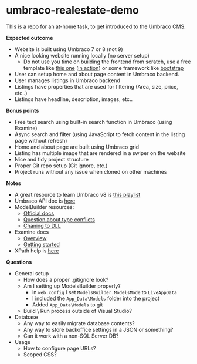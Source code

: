 # umbraco-realestate-demo

This is a repo for an at-home task, to get introduced to the Umbraco CMS.

**Expected outcome**
- Website is built using Umbraco 7 or 8  (not 9)
- A nice looking website running locally (no server setup)
  - Do not use you time on building the  frontend from scratch,
  use a free template like [this one](https://www.free-css.com/free-css-templates/page253/estateagency)
  ([in action](https://www.free-css.com/assets/files/free-css-templates/preview/page253/estateagency/))
  or some framework like [bootstrap](https://getbootstrap.com/)
- User can setup home and about page content in Umbraco backend.
- User manages listings in Umbraco backend
- Listings have properties that are used for filtering (Area, size, price, etc..)
- Listings have headline, description, images, etc..

**Bonus points**
- Free text search using built-in search function in Umbraco (using Examine)
- Async search and filter (using JavaScript to fetch content in the listing page without refresh)
- Home and about page are built using Umbraco grid
- Listing has multiple image that are rendered in a swiper on the website
- Nice and tidy project structure
- Proper Git repo setup (Git ignore, etc.)
- Project runs without any issue when cloned on other machines

**Notes**
- A great resource to learn Umbraco v8 is [this playlist](https://www.youtube.com/playlist?list=PL90L_HquhD-_N2mO8kYzhZL15sh1lyxVK)
- Umbraco API doc is [here](https://our.umbraco.com/apidocs/v8/csharp/api/Umbraco.Core.Models.html)
- ModelBuilder resources:
	- [Official docs](https://our.umbraco.com/Documentation/Reference/Templating/Modelsbuilder/Builder-Modes-v8_5)
	- [Question about type conflicts](https://our.umbraco.com/forum/developers/razor/75519-modelsbuilder-the-type-exists-in-both-webdll-and-temporary)
	- [Chaning to DLL](https://our.umbraco.com/forum/using-umbraco-and-getting-started/102401-change-from-purelive-to-dll)
- Examine docs
	- [Overview](https://our.umbraco.com/documentation/reference/searching/examine/)
	- [Getting started](https://our.umbraco.com/Documentation/Reference/Searching/Examine/Quick-Start/index-v8)
- XPath help is [here](https://our.umbraco.com/documentation/Reference/Querying/UmbracoHelper/#contentatxpathstring-xpath)


**Questions**
- General setup
  - How does a proper .gitignore look?
  - Am I setting up ModelsBuilder properly? 
	- in `web.config` I set `ModelsBuilder.ModelsMode` to `LiveAppData`
	- I included the `App_Data\Models` folder into the project
	- Added `App_Data\Models` to git
  - Build \ Run process outside of Visual Studio?
- Database
  - Any way to easily migrate database contents?
  - Any way to store backoffice settings in a JSON or something?
  - Can it work with a non-SQL Server DB?
- Usage
  - How to configure page URLs?
  - Scoped CSS?
